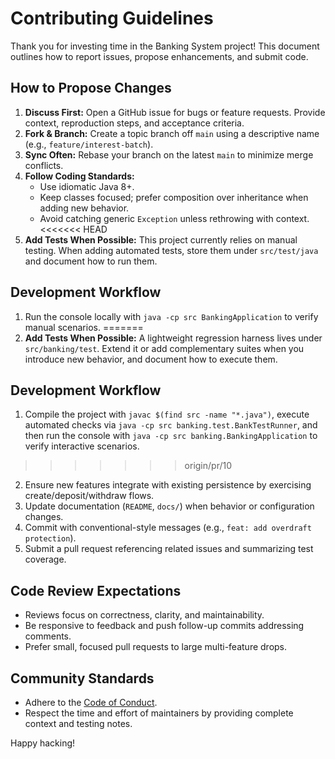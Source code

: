 # Contributing Guidelines

Thank you for investing time in the Banking System project! This document outlines how to report issues, propose enhancements, and submit code.

## How to Propose Changes
1. **Discuss First:** Open a GitHub issue for bugs or feature requests. Provide context, reproduction steps, and acceptance criteria.
2. **Fork & Branch:** Create a topic branch off `main` using a descriptive name (e.g., `feature/interest-batch`).
3. **Sync Often:** Rebase your branch on the latest `main` to minimize merge conflicts.
4. **Follow Coding Standards:**
   - Use idiomatic Java 8+.
   - Keep classes focused; prefer composition over inheritance when adding new behavior.
   - Avoid catching generic `Exception` unless rethrowing with context.
<<<<<<< HEAD
5. **Add Tests When Possible:** This project currently relies on manual testing. When adding automated tests, store them under `src/test/java` and document how to run them.

## Development Workflow
1. Run the console locally with `java -cp src BankingApplication` to verify manual scenarios.
=======
5. **Add Tests When Possible:** A lightweight regression harness lives under `src/banking/test`. Extend it or add complementary suites when you introduce new behavior, and document how to execute them.

## Development Workflow
1. Compile the project with `javac $(find src -name "*.java")`, execute automated checks via `java -cp src banking.test.BankTestRunner`, and then run the console with `java -cp src banking.BankingApplication` to verify interactive scenarios.
>>>>>>> origin/pr/10
2. Ensure new features integrate with existing persistence by exercising create/deposit/withdraw flows.
3. Update documentation (`README`, `docs/`) when behavior or configuration changes.
4. Commit with conventional-style messages (e.g., `feat: add overdraft protection`).
5. Submit a pull request referencing related issues and summarizing test coverage.

## Code Review Expectations
- Reviews focus on correctness, clarity, and maintainability.
- Be responsive to feedback and push follow-up commits addressing comments.
- Prefer small, focused pull requests to large multi-feature drops.

## Community Standards
- Adhere to the [Code of Conduct](CODE_OF_CONDUCT.md).
- Respect the time and effort of maintainers by providing complete context and testing notes.

Happy hacking!
